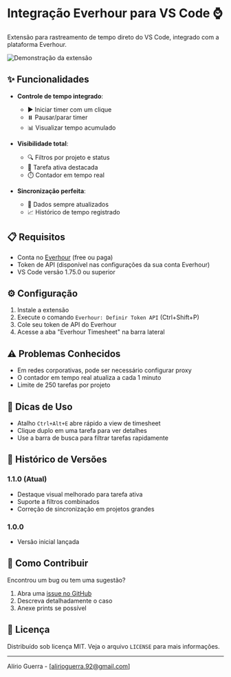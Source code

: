 # Integração Everhour para VS Code ⌚

Extensão para rastreamento de tempo direto do VS Code, integrado com a plataforma Everhour.

![Demonstração da extensão](images/demo.gif)

## ✨ Funcionalidades

- **Controle de tempo integrado**:
  - ▶️ Iniciar timer com um clique
  - ⏸️ Pausar/parar timer
  - 📊 Visualizar tempo acumulado

- **Visibilidade total**:
  - 🔍 Filtros por projeto e status
  - 🎯 Tarefa ativa destacada
  - ⏱️ Contador em tempo real

- **Sincronização perfeita**:
  - 🔄 Dados sempre atualizados
  - 📈 Histórico de tempo registrado

## 📋 Requisitos

- Conta no [Everhour](https://everhour.com) (free ou paga)
- Token de API (disponível nas configurações da sua conta Everhour)
- VS Code versão 1.75.0 ou superior

## ⚙️ Configuração

1. Instale a extensão
2. Execute o comando `Everhour: Definir Token API` (Ctrl+Shift+P)
3. Cole seu token de API do Everhour
4. Acesse a aba "Everhour Timesheet" na barra lateral

## ⚠️ Problemas Conhecidos

- Em redes corporativas, pode ser necessário configurar proxy
- O contador em tempo real atualiza a cada 1 minuto
- Limite de 250 tarefas por projeto

## 📌 Dicas de Uso

- Atalho `Ctrl+Alt+E` abre rápido a view de timesheet
- Clique duplo em uma tarefa para ver detalhes
- Use a barra de busca para filtrar tarefas rapidamente

## 📅 Histórico de Versões

### 1.1.0 (Atual)
- Destaque visual melhorado para tarefa ativa
- Suporte a filtros combinados
- Correção de sincronização em projetos grandes

### 1.0.0
- Versão inicial lançada

## 🤝 Como Contribuir

Encontrou um bug ou tem uma sugestão? 
1. Abra uma [issue no GitHub](https://github.com/seuuser/suarepo/issues)
2. Descreva detalhadamente o caso
3. Anexe prints se possível

## 📜 Licença

Distribuído sob licença MIT. Veja o arquivo `LICENSE` para mais informações.

---

Alírio Guerra - [alirioguerra.92@gmail.com]